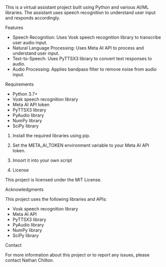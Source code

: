 This is a virtual assistant project built using Python and various AI/ML libraries. 
The assistant uses speech recognition to understand user input and responds accordingly.


Features
- Speech Recognition: Uses Vosk speech recognition library to transcribe user audio input.
- Natural Language Processing: Uses Meta AI API to process and understand user input.
- Text-to-Speech: Uses PyTTSX3 library to convert text responses to audio.
- Audio Processing: Applies bandpass filter to remove noise from audio input.

Requirements

- Python 3.7+
- Vosk speech recognition library
- Meta AI API token
- PyTTSX3 library
- PyAudio library
- NumPy library
- SciPy library

1. Install the required libraries using pip.
2. Set the META_AI_TOKEN environment variable to your Meta AI API token.
3. Imoort it into your own script 

4. License


This project is licensed under the MIT License.


Acknowledgments


This project uses the following libraries and APIs:


- Vosk speech recognition library
- Meta AI API
- PyTTSX3 library
- PyAudio library
- NumPy library
- SciPy library


Contact


For more information about this project or to report any issues, please contact Nathan Chilton.
